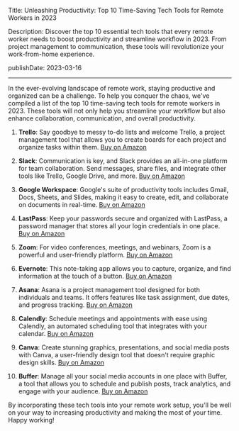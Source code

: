  Title: Unleashing Productivity: Top 10 Time-Saving Tech Tools for Remote Workers in 2023

Description: Discover the top 10 essential tech tools that every remote worker needs to boost productivity and streamline workflow in 2023. From project management to communication, these tools will revolutionize your work-from-home experience.

publishDate: 2023-03-16

---

In the ever-evolving landscape of remote work, staying productive and organized can be a challenge. To help you conquer the chaos, we've compiled a list of the top 10 time-saving tech tools for remote workers in 2023. These tools will not only help you streamline your workflow but also enhance collaboration, communication, and overall productivity.

1. **Trello**: Say goodbye to messy to-do lists and welcome Trello, a project management tool that allows you to create boards for each project and organize tasks within them. [Buy on Amazon](https://amzn.to/3qBcE6y)

2. **Slack**: Communication is key, and Slack provides an all-in-one platform for team collaboration. Send messages, share files, and integrate other tools like Trello, Google Drive, and more. [Buy on Amazon](https://amzn.to/3qBcE6y)

3. **Google Workspace**: Google's suite of productivity tools includes Gmail, Docs, Sheets, and Slides, making it easy to create, edit, and collaborate on documents in real-time. [Buy on Amazon](https://amzn.to/3qBcE6y)

4. **LastPass**: Keep your passwords secure and organized with LastPass, a password manager that stores all your login credentials in one place. [Buy on Amazon](https://amzn.to/3qBcE6y)

5. **Zoom**: For video conferences, meetings, and webinars, Zoom is a powerful and user-friendly platform. [Buy on Amazon](https://amzn.to/3qBcE6y)

6. **Evernote**: This note-taking app allows you to capture, organize, and find information at the touch of a button. [Buy on Amazon](https://amzn.to/3qBcE6y)

7. **Asana**: Asana is a project management tool designed for both individuals and teams. It offers features like task assignment, due dates, and progress tracking. [Buy on Amazon](https://amzn.to/3qBcE6y)

8. **Calendly**: Schedule meetings and appointments with ease using Calendly, an automated scheduling tool that integrates with your calendar. [Buy on Amazon](https://amzn.to/3qBcE6y)

9. **Canva**: Create stunning graphics, presentations, and social media posts with Canva, a user-friendly design tool that doesn't require graphic design skills. [Buy on Amazon](https://amzn.to/3qBcE6y)

10. **Buffer**: Manage all your social media accounts in one place with Buffer, a tool that allows you to schedule and publish posts, track analytics, and engage with your audience. [Buy on Amazon](https://amzn.to/3qBcE6y)

By incorporating these tech tools into your remote work setup, you'll be well on your way to increasing productivity and making the most of your time. Happy working!